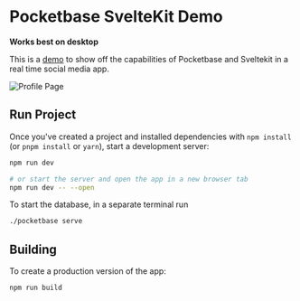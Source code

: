 # Pocketbase SvelteKit Demo

**Works best on desktop**

This is a [demo](https://pocket.montana.icu/auth/register) to show off the capabilities of Pocketbase and Sveltekit in a real time social media app.

![Profile Page](https://i.imgur.com/KzwpVDE.png)

## Run Project

Once you've created a project and installed dependencies with `npm install` (or `pnpm install` or `yarn`), start a development server:

```bash
npm run dev

# or start the server and open the app in a new browser tab
npm run dev -- --open
```

To start the database, in a separate terminal run

```bash
./pocketbase serve
```

## Building

To create a production version of the app:

```bash
npm run build
```


